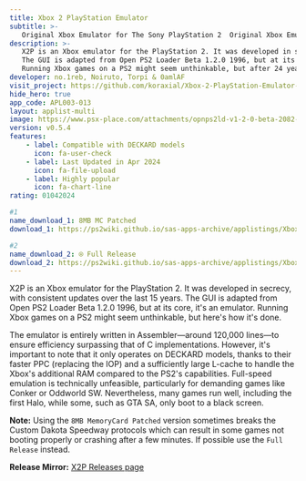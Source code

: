 ```yaml
---
title: Xbox 2 PlayStation Emulator 
subtitle: >-
   Original Xbox Emulator for The Sony PlayStation 2  Original Xbox Emulator for The Sony PlayStation 2Original Xbox Emulator for The Sony PlayStation 2Original Xbox Emulator for The Sony PlayStation 2Original Xbox Emulator for The Sony PlayStation 2Original Xbox Emulator for The Sony PlayStation 2Original Xbox Emulator for The Sony PlayStation 2Original Xbox Emulator for The Sony PlayStation 2Original Xbox Emulator for The Sony PlayStation 2Original Xbox Emulator for The Sony PlayStation 2Original Xbox Emulator for The Sony PlayStation 2Original Xbox Emulator for The Sony PlayStation 2
description: >-
   X2P is an Xbox emulator for the PlayStation 2. It was developed in secrecy, with consistent updates over the last 15 years. 
   The GUI is adapted from Open PS2 Loader Beta 1.2.0 1996, but at its core, it's an emulator. 
   Running Xbox games on a PS2 might seem unthinkable, but after 24 years the impossible has been achieved.
developer: no.1reb, Noiruto, Torpi & 0amlAF
visit_project: https://github.com/koraxial/Xbox-2-PlayStation-Emulator-AlFa/
hide_hero: true
app_code: APL003-013
layout: applist-multi
image: https://www.psx-place.com/attachments/opnps2ld-v1-2-0-beta-2082-c27f39a-_-_opnps2ld-v1-2-0-beta-2082-c27f39a_20240409190803-png.42757/
version: v0.5.4
features:
    - label: Compatible with DECKARD models
      icon: fa-user-check
    - label: Last Updated in Apr 2024
      icon: fa-file-upload
    - label: Highly popular
      icon: fa-chart-line
rating: 01042024

#1
name_download_1: 8MB MC Patched
download_1: https://ps2wiki.github.io/sas-apps-archive/applistings/Xbox-2-PlayStation/8MBMCP/download-8MBMCP.html

#2
name_download_2: ⍟ Full Release
download_2: https://ps2wiki.github.io/sas-apps-archive/applistings/Xbox-2-PlayStation/FR/download-FR.html
---
```


X2P is an Xbox emulator for the PlayStation 2. It was developed in secrecy, with consistent updates over the last 15 years. The GUI is adapted from Open PS2 Loader Beta 1.2.0 1996, but at its core, it's an emulator. Running Xbox games on a PS2 might seem unthinkable, but here's how it's done.  

The emulator is entirely written in Assembler—around 120,000 lines—to ensure efficiency surpassing that of C implementations. However, it's important to note that it only operates on DECKARD models, thanks to their faster PPC (replacing the IOP) and a sufficiently large L-cache to handle the Xbox's additional RAM compared to the PS2's capabilities. Full-speed emulation is technically unfeasible, particularly for demanding games like Conker or Oddworld SW. Nevertheless, many games run well, including the first Halo, while some, such as GTA SA, only boot to a black screen.  

<strong>Note:</strong> Using the <code>8MB MemoryCard Patched</code> version sometimes breaks the Custom Dakota Speedway protocols which can result in some games not booting properly or crashing after a few minutes. If possible use the <code>Full Release</code> instead.

<strong>Release Mirror:</strong> <a href="https://github.com/koraxial/Xbox-2-PlayStation-Emulator-AlFa/releases/tag/SAS">X2P Releases page</a>
